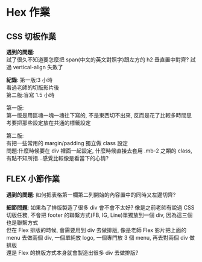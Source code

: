 # Hex 作業

## CSS 切板作業

**遇到的問題**:  
試了很久不知道要怎麼把 span(中文的英文對照字)跟左方的 h2 垂直置中對齊?
試過 vertical-align 失敗了

**紀錄**:
第一版:3 小時  
看過老師的切版影片後  
第二版:盲寫 1.5 小時

第一版:  
第一版是用區塊一塊一塊往下寫的, 不是東西切不出來, 反而是花了比較多時間思考要把那些設定放在共通的標籤設定

第二版:  
有把一些常用的 margin/padding 獨立做 class 設定  
問題:什麼時候要在 div 裡面一起設定, 什麼時候直接去套用 .mb-2 之類的 class, 有點不知所措...感覺比較像是看當下的心情?

## FLEX 小節作業

**遇到的問題**: 如何把表格第一欄第二列開始的內容置中的同時又左邊切齊?

**細節問題**: 如果為了排版製造了很多 div 會不會不太好? 像是之前老師有說過 CSS 切版任務, 不會把 footer 的聯繫方式(FB, IG, Line)單獨放到一個 div, 因為這三個也是聯繫方式  
但在 Flex 排版的時候, 會需要用到 div 去做排版, 像是老師 Flex 影片把上面的 menu 去做兩個 div, 一個單純放 logo, 一個專門放 3 個 menu, 再去對兩個 div 做排版  
還是 Flex 的排版方式本身就會製造出很多 div 去做排版?
